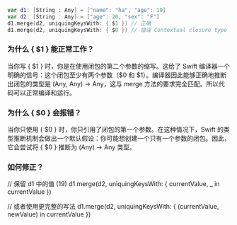 ```swift
var d1: [String : Any] = ["name": "ha", "age": 19]
var d2: [String : Any] = ["age": 20, "sex": "F"]
d1.merge(d2, uniquingKeysWith: { $1 }) // 正确
d1.merge(d2, uniquingKeysWith: { $0 }) // 错误 Contextual closure type '(Any, Any) throws -> Any' expects 2 arguments, but 1 was used in closure body
```
### 为什么 { $1 } 能正常工作？
当你写 { $1 } 时，你是在使用闭包的第二个参数的缩写。这给了 Swift 编译器一个明确的信号：这个闭包至少有两个参数（$0 和 $1）。编译器因此能够正确地推断出闭包的类型是 (Any, Any) -> Any，这与 merge 方法的要求完全匹配。所以代码可以正常编译和运行。

### 为什么 { $0 } 会报错？
当你只使用 { $0 } 时，你只引用了闭包的第一个参数。在这种情况下，Swift 的类型推断机制会做出一个默认假设：你可能想创建一个只有一个参数的闭包。因此，它会尝试将 { $0 } 推断为 (Any) -> Any 类型。

### 如何修正？
// 保留 d1 中的值 (19)
d1.merge(d2, uniquingKeysWith: { currentValue, _ in currentValue })

// 或者使用更完整的写法
d1.merge(d2, uniquingKeysWith: { (currentValue, newValue) in currentValue })